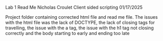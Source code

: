 Lab 1 Read Me
Nicholas Croulet
Client sided scripting
01/17/2025

Project folder containing corrected html file and read me file.
The issues with the html file was the lack of DOCTYPE, the lack of closing tags for travelling, the issue with the a tag, the issue with the h1 tag not closing correctly and the body starting to early and ending too late